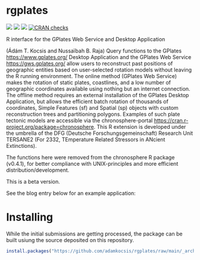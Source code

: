 
# rgplates

[![](https://img.shields.io/badge/devel%20version-0.2.0-green.svg)](https://github.com/adamkocsis/rgplates)
[![](https://www.r-pkg.org/badges/version/rgplates?color=orange)](https://cran.r-project.org/package=rgplates)
[![](http://cranlogs.r-pkg.org/badges/grand-total/rgplates?color=yellow)](https://cran.r-project.org/package=rgplates)
[![CRAN
checks](https://cranchecks.info/badges/summary/rgplates)](https://cran.r-project.org/web/checks/check_results_rgplates.html)

R interface for the GPlates Web Service and Desktop Application

(Ádám T. Kocsis and Nussaïbah B. Raja) Query functions to the GPlates
<https://www.gplates.org/> Desktop Application and the GPlates Web
Service <https://gws.gplates.org/> allow users to reconstruct past
positions of geographic entities based on user-selected rotation models
without leaving the R running environment. The online method (GPlates
Web Service) makes the rotation of static plates, coastlines, and a low
number of geographic coordinates available using nothing but an internet
connection. The offline method requires an external installation of the
GPlates Desktop Application, but allows the efficient batch rotation of
thousands of coordinates, Simple Features (sf) and Spatial (sp) objects
with custom reconstruction trees and partitioning polygons. Examples of
such plate tectonic models are accessible via the chronosphere-portal
<https://cran.r-project.org/package=chronosphere>. This R extension is
developed under the umbrella of the DFG (Deutsche
Forschungsgemeinschaft) Research Unit TERSANE2 (For 2332, TEmperature
Related Stressors in ANcient Extinctions).

The functions here were removed from the chronosphere R package
(v0.4.1), for better compliance with UNIX-principles and more efficient
distribution/development.

This is a beta version.

See the blog entry below for an example application:

# Installing

While the initial submissions are getting processed, the package can be
built usiung the source deposited on this repository.

``` r
install.packages("https://github.com/adamkocsis/rgplates/raw/main/_archive/source/rgplates_0.2.0.tar.gz", repos=NULL, type="source")
```
